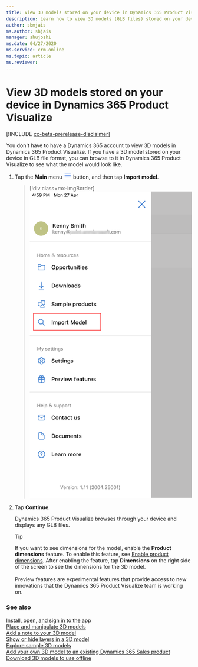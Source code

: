```yaml
---
title: View 3D models stored on your device in Dynamics 365 Product Visualize
description: Learn how to view 3D models (GLB files) stored on your device in Dynamics 365 Product Visualize.
author: sbmjais
ms.author: shjais
manager: shujoshi
ms.date: 04/27/2020
ms.service: crm-online
ms.topic: article
ms.reviewer:
---
```


# View 3D models stored on your device in Dynamics 365 Product Visualize

[!INCLUDE [cc-beta-prerelease-disclaimer](../includes/cc-beta-prerelease-disclaimer.md)]

You don't have to have a Dynamics 365 account to view 3D models in Dynamics 365 Product Visualize. If you have a 3D model stored on your device in GLB file format, you can browse to it in Dynamics 365 Product Visualize to see what the model would look like.

1. Tap the **Main** menu ![Main menu button](media/hamburger-icon.png "Main menu button") button, and then tap **Import model**.

   > [!div class=mx-imgBorder]
   > ![Import model](media/import-model.png "Import model")
   
2. Tap **Continue**.
   
   Dynamics 365 Product Visualize browses through your device and displays any GLB files.
   
    > [!TIP]
    > If you want to see dimensions for the model, enable the **Product dimensions** feature. To enable this feature, see [Enable product dimensions](product-dimensions.md). After enabling the feature, tap **Dimensions** on the right side of the screen to see the dimensions for the 3D model.<br><br>Preview features are experimental features that provide access to new innovations that the Dynamics 365 Product Visualize team is working on.  


### See also

[Install, open, and sign in to the app](sign-in.md)<br>
[Place and manipulate 3D models](manipulate-models.md)<br>
[Add a note to your 3D model](add-note.md)<br>
[Show or hide layers in a 3D model](layers.md)<br>
[Explore sample 3D models](explore-samples.md)<br>
[Add your own 3D model to an existing Dynamics 365 Sales product](add-model.md)<br>
[Download 3D models to use offline](download-models.md)